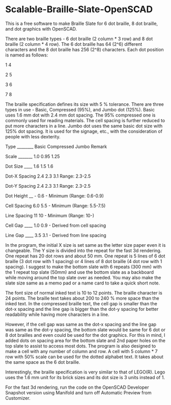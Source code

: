 # Scalable-Braille-Slate-OpenSCAD

This is a free software to make Braille Slate for 6 dot braille, 8 dot braille, and dot graphics with OpenSCAD.

There are two braille types - 6 dot braille (2 column * 3 row) and 8 dot braille (2 column * 4 row). The 6 dot braille has 64 (2^6) different characters and the 8 dot braille has 256 (2^8) characters. Each dot position is named as follows:

1 4

2 5

3 6

7 8

The braille specification defines its size with 5 % tolerance. There are three types in use - Basic, Compressed (95%), and Jumbo dot (125%). Basic uses 1.6 mm dot with 2.4 mm dot spacing. The 95% compressed one is commonly used for reading materials. The cell spacing is further reduced to put more characters in a line. Jumbo dot uses the same basic dot size with 125% dot spacing. It is used for the signage, etc., with the consideration of people with less dexterity.

Type ________ Basic Compressed Jumbo Remark

Scale _______ 1.0 0.95 1.25

Dot Size ____ 1.6 1.5 1.6

Dot-X Spacing 2.4 2.3 3.1 Range: 2.3-2.5

Dot-Y Spacing 2.4 2.3 3.1 Range: 2.3-2.5

Dot Height __ - 0.6 - Minimum (Range: 0.6-0.9)

Cell Spacing 6.0 5.5 - Minimum (Range: 5.5-7.5)

Line Spacing 11 10 - Minimum (Range: 10-)

Cell Gap ____ 1.0 0.9 - Derived from cell spacing

Line Gap ____ 3.5 3.1 - Derived from line spacing

In the program, the initial X size is set same as the letter size paper even it is changeable. The Y size is divided into the repeat for the fast 3d rendering. One repeat has 20 dot rows and about 50 mm. One repeat is 5 lines of 6 dot braille (3 dot row with 1 spacing) or 4 lines of 8 dot braille (4 dot row with 1 spacing). I suggest to make the bottom slate with 6 repeats (300 mm) with the 1 repeat top slate (50mm) and use the bottom slate as a backboard while moving around the top slate over as needed. You may also make the slate size same as a memo pad or a name card to take a quick short note.

The font size of normal inked text is 10 to 12 points. The braille character is 24 points. The braille text takes about 200 to 240 % more space than the inked text. In the compressed braille text, the cell gap is smaller than the dot-x spacing and the line gap is bigger than the dot-y spacing for better readability while having more characters in a line.

However, if the cell gap was same as the dot-x spacing and the line gap was same as the dot-y spacing, the bottom slate would be same for 6 dot or 8 dot brailles and even could be used for the dot graphics. For this in mind, I added dots on spacing area for the bottom slate and 2nd paper holes on the top slate to assist to access most dots. The program is also designed to make a cell with any number of column and row. A cell with 5 column * 7 row with 50% scale can be used for the dotted alphabet text. It takes about the same space as the 6 dot braille.

Interestingly, the braille specification is very similar to that of LEGO(R). Lego uses the 1.6 mm unit for its brick sizes and its dot size is 3 units instead of 1.

For the fast 3d rendering, run the code on the OpenSCAD Developer Snapshot version using Manifold and turn off Automatic Preview from Customizer.

